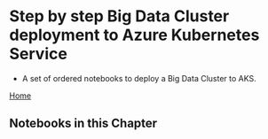 # Step by step Big Data Cluster deployment to Azure Kubernetes Service

- A set of ordered notebooks to deploy a Big Data Cluster to AKS.

[Home](../readme.md)

## Notebooks in this Chapter
